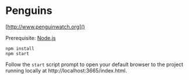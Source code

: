# Penguins

[http://www.penguinwatch.org]()

Prerequisite: [Node.js](https://nodejs.org/)

```
npm install
npm start
```
Follow the `start` script prompt to open your default browser to the project running locally at http://localhost:3665/index.html.